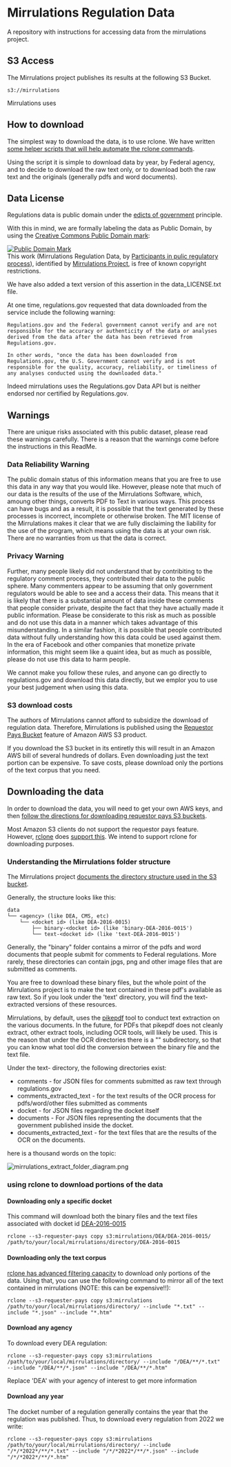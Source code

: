 # Mirrulations Regulation Data
A repository with instructions for accessing data from the mirrulations project. 

## S3 Access
The Mirrulations project publishes its results at the following S3 Bucket. 

```
s3://mirrulations
```

Mirrulations uses 

## How to download
The simplest way to download the data, is to use rclone. 
We have written [some helper scripts that will help automate the rclone commands](/scripts/rclone/). 

Using the script it is simple to download data by year, by Federal agency, and to decide to download the raw text only, or to download both the raw text and the originals (generally pdfs and word documents).


## Data License

Regulations data is public domain under the [edicts of government](https://en.wikipedia.org/wiki/Edict_of_government) principle. 

With this in mind, we are formally labeling the data as Public Domain, by using the [Creative Commons Public Domain mark](https://creativecommons.org/publicdomain/mark/1.0/):

<p xmlns:dct="http://purl.org/dc/terms/">
<a rel="license" href="http://creativecommons.org/publicdomain/mark/1.0/">
<img src="http://i.creativecommons.org/p/mark/1.0/88x31.png"
     style="border-style: none;" alt="Public Domain Mark" />
</a>
<br />
This work (<span property="dct:title">Mirrulations Regulation Data</span>, by <a href="https://regulations.gov" rel="dct:creator"><span property="dct:title">Participants in pulic regulatory process</span></a>), identified by <a href="https://github.com/MoravianUniversity/mirrulations" rel="dct:publisher"><span property="dct:title">Mirrulations Project</span></a>, is free of known copyright restrictions.
</p>

We have also added a text version of this assertion in the data_LICENSE.txt file. 

At one time, regulations.gov requested that data downloaded from the service include the following warning: 

```
Regulations.gov and the Federal government cannot verify and are not responsible for the accuracy or authenticity of the data or analyses derived from the data after the data has been retrieved from Regulations.gov.

In other words, "once the data has been downloaded from Regulations.gov, the U.S. Government cannot verify and is not responsible for the quality, accuracy, reliability, or timeliness of any analyses conducted using the downloaded data."
```
Indeed mirrulations uses the Regulations.gov Data API but is neither endorsed nor certified by Regulations.gov.


## Warnings

There are unique risks associated with this public dataset, please read these warnings carefully.
There is a reason that the warnings come before the instructions in this ReadMe.

### Data Reliability Warning
The public domain status of this information means that you are free to use this data in any way that you would like. 
However, please note that much of our data is the results of the use of the Mirrulations Software, which, amoung other 
things, converts PDF to Text in various ways. This process can have bugs and as a result, it is possible that the text
generated by these processes is incorrect, incomplete or otherwise broken. The MIT license of the Mirrulations makes it clear
that we are fully disclaiming the liability for the use of the program, which means using the data is at your own risk. 
There are no warranties from us that the data is correct. 

### Privacy Warning

Further, many people likely did not understand that by contribiting to the regulatory comment process, they contributed their 
data to the public sphere. Many commenters appear to be assuming that only government regulators would be able to see and a
access their data. This means that it is likely that there is a substantial amount of data inside these comments that
people consider private, despite the fact that they have actually made it public information. Please be considerate 
to this risk as much as possible and do not use this data in a manner which takes advantage of this misunderstanding.
In a similar fashion, it is possible that people contributed data without fully understanding how this data could be 
used against them. In the era of Facebook and other companies that monetize private information, this might seem like a quaint 
idea, but as much as possible, please do not use this data to harm people. 

We cannot make you follow these rules, and anyone can go directly to regulations.gov and download this data directly, 
but we emplor you to use your best judgement when using this data. 

### S3 download costs

The authors of Mirrulations cannot afford to subsidize the download of regulation data. Therefore, Mirrulations is published using 
the [Requestor Pays Bucket](https://docs.aws.amazon.com/AmazonS3/latest/userguide/RequesterPaysBuckets.html) feature of Amazon AWS S3 product. 

If you download the S3 bucket in its entiretly this will result in an Amazon AWS bill of several hundreds of dollars. Even downloading just the text portion can be expensive. To save costs, please download only the portions of the text corpus that you need. 


## Downloading the data

In order to download the data, you will need to get your own AWS keys, and then [follow the directions for downloading requestor pays S3 buckets](https://docs.aws.amazon.com/AmazonS3/latest/userguide/ObjectsinRequesterPaysBuckets.html). 

Most Amazon S3 clients do not support the requestor pays feature. However, [rclone](https://rclone.org/) does [support this](https://rclone.org/s3/#s3-requester-pays). We intend to support rclone for downloading purposes. 

### Understanding the Mirrulations folder structure

The Mirrulations project [documents the directory structure used in the S3 bucket](https://github.com/MoravianUniversity/mirrulations/blob/main/docs/structure.md).

Generally, the structure looks like this: 

```
data
└── <agency> (like DEA, CMS, etc)
    └── <docket id> (like DEA-2016-0015) 
        ├── binary-<docket id> (like 'binary-DEA-2016-0015')
        └── text-<docket id> (like 'text-DEA-2016-0015')
```        

Generally, the "binary" folder contains a mirror of the pdfs and word documents that people submit for comments to Federal regulations.
More rarely, these directories can contain jpgs, png and other image files that are submitted as comments. 

You are free to download these binary files, but the whole point of the Mirrulations project is to make the text contained in these pdf's available
as raw text. So if you look under the 'text' directory, you will find the text-extracted versions of these resources. 

Mirrulations, by default, uses the [pikepdf](https://pypi.org/project/pikepdf/) tool to conduct text extraction on the various documents. 
In the future, for PDFs that pikepdf does not cleanly extract, other extract tools, including OCR tools, will likely be used. 
This is the reason that under the OCR directories
there is a "<tool>" subdirectory, so that you can know what tool did the conversion between the binary file and the text file. 

Under the text-<docket id> directory, the following directories exist: 

* comments - for JSON files for comments submitted as raw text through regulations.gov
* comments_extracted_text - for the text results of the OCR process for pdfs/word/other files submitted as comments
* docket - for JSON files regarding the docket itself
* documents - For JSON files representing the documents that the government published inside the docket. 
* documents_extracted_text - for the text files that are the results of the OCR on the documents. 

here is a thousand words on the topic: 

![mirrulations_extract_folder_diagram.png](mirrulations_extract_folder_diagram.png)
        

### using rclone to download portions of the data
     
#### Downloading only a specific docket

This command will download both the binary files and the text files associated with docket id [DEA-2016-0015](https://www.regulations.gov/docket/DEA-2016-0015)

```
rclone --s3-requester-pays copy s3:mirrulations/DEA/DEA-2016-0015/ /path/to/your/local/mirrulations/directory/DEA-2016-0015
```


#### Downloading only the text corpus
     
[rclone has advanced filtering capacity](https://rclone.org/filtering/) to download only portions of the data. Using that, you can use the following command to mirror all of the text contained in mirrulations (NOTE: this can be expensive!!):
     
```
rclone --s3-requester-pays copy s3:mirrulations /path/to/your/local/mirrulations/directory/ --include "*.txt" --include "*.json" --include "*.htm"
```
 
#### Download any agency     
To download every DEA regulation: 
 
```
rclone --s3-requester-pays copy s3:mirrulations /path/to/your/local/mirrulations/directory/ --include "/DEA/**/*.txt" --include "/DEA/**/*.json" --include "/DEA/**/*.htm"
```
     
Replace 'DEA' with your agency of interest to get more information     
     
#### Download any year     
The docket number of a regulation generally contains the year that the regulation was published. Thus, to download every regulation from 2022 we write:  
```
rclone --s3-requester-pays copy s3:mirrulations /path/to/your/local/mirrulations/directory/ --include "/*/*2022*/**/*.txt" --include "/*/*2022*/**/*.json" --include "/*/*2022*/**/*.htm"
```     
     

